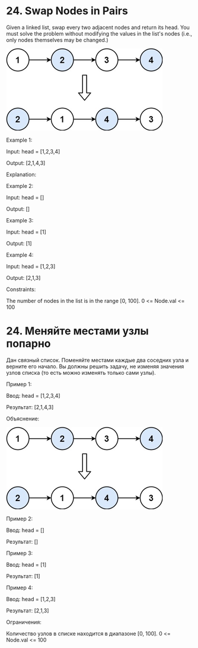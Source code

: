 # 24. Swap Nodes in Pairs

Given a linked list, swap every two adjacent nodes and return its head. You must solve the problem without modifying the values in the list's nodes (i.e., only nodes themselves may be changed.)

![img.png](img.png)

Example 1:

Input: head = [1,2,3,4]

Output: [2,1,4,3]

Explanation:



Example 2:

Input: head = []

Output: []

Example 3:

Input: head = [1]

Output: [1]

Example 4:

Input: head = [1,2,3]

Output: [2,1,3]



Constraints:

The number of nodes in the list is in the range [0, 100].
0 <= Node.val <= 100

# 24. Меняйте местами узлы попарно

Дан связный список. Поменяйте местами каждые два соседних узла и верните его начало. Вы должны решить задачу, не изменяя значения узлов списка (то есть можно изменять только сами узлы).



Пример 1:

Ввод: head = [1,2,3,4]

Результат: [2,1,4,3]

Объяснение:

![img.png](img.png)

Пример 2:

Ввод: head = []

Результат: []

Пример 3:

Ввод: head = [1]

Результат: [1]

Пример 4:

Ввод: head = [1,2,3]

Результат: [2,1,3]



Ограничения:

Количество узлов в списке находится в диапазоне [0, 100].
0 <= Node.val <= 100